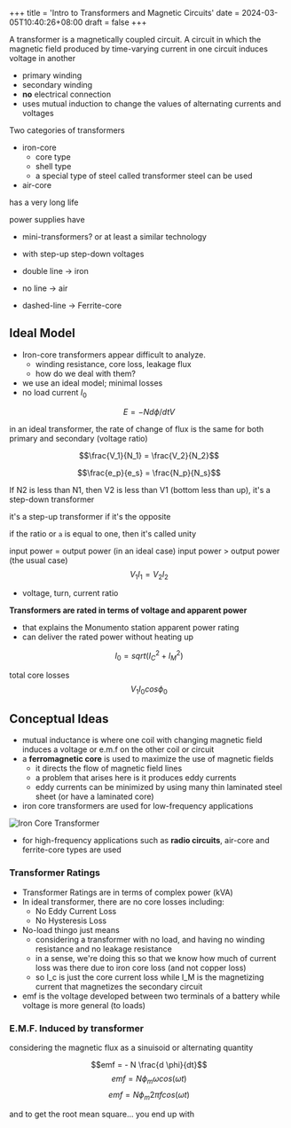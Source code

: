 +++
title = 'Intro to Transformers and Magnetic Circuits'
date = 2024-03-05T10:40:26+08:00
draft = false
+++

A transformer is a magnetically coupled circuit. A circuit in which the magnetic field produced by time-varying current in one circuit induces voltage in another

- primary winding
- secondary winding
- **no** electrical connection
- uses mutual induction to change the values of alternating currents and voltages

Two categories of transformers
- iron-core
    - core type
    - shell type
    - a special type of steel called transformer steel can be used
- air-core

has a very long life

power supplies have
- mini-transformers? or at least a similar technology
- with step-up step-down voltages

- double line -> iron
- no line -> air
- dashed-line -> Ferrite-core

## Ideal Model
- Iron-core transformers appear difficult to analyze.
    - winding resistance, core loss, leakage flux
    - how do we deal with them?
- we use an ideal model; minimal losses
- no load current $I_0$

$$E = -N d \phi / dt V$$

in an ideal transformer, the rate of change of flux is the same for both primary and secondary (voltage ratio)

$$\frac{V_1}{N_1} = \frac{V_2}{N_2}$$

$$\frac{e_p}{e_s} = \frac{N_p}{N_s}$$

If N2 is less than N1, then V2 is less than V1 (bottom less than up), it's a step-down transformer

it's a step-up transformer if it's the opposite

if the ratio or `a` is equal to one, then it's called unity

input power = output power (in an ideal case)
input power > output power (the usual case)
$$V_1 I_1 = V_2 I_2$$
- voltage, turn, current ratio

**Transformers are rated in terms of voltage and apparent power**
- that explains the Monumento station apparent power rating
- can deliver the rated power without heating up

$$I_0 = sqrt(I_C^2 + I_M^2)$$

total core losses 
$$V_1 I_0 cos \phi_0$$

## Conceptual Ideas
- mutual inductance is where one coil with changing magnetic field induces a voltage or e.m.f on the other coil or circuit
- a **ferromagnetic core** is used to maximize the use of magnetic fields
    - it directs the flow of magnetic field lines
    - a problem that arises here is it produces eddy currents
    - eddy currents can be minimized by using many thin laminated steel sheet (or have a laminated core)
- iron core transformers are used for low-frequency applications

![Iron Core Transformer](/electrical-engineering/001-iron-core-transformer.png)

- for high-frequency applications such as **radio circuits**, air-core and ferrite-core types are used

### Transformer Ratings
- Transformer Ratings are in terms of complex power (kVA)
- In ideal transformer, there are no core losses including:
    - No Eddy Current Loss
    - No Hysteresis Loss
- No-load thingo just means
    - considering a transformer with no load, and having no winding resistance and no leakage resistance
    - in a sense, we're doing this so that we know how much of current loss was there due to iron core loss (and not copper loss)
    - so I_c is just the core current loss while I_M is the magnetizing current that magnetizes the secondary circuit
- emf is the voltage developed between two terminals of a battery while voltage is more general (to loads)

### E.M.F. Induced by transformer

considering the magnetic flux as a sinuisoid or alternating quantity

$$emf = - N \frac{d \phi}{dt}$$
$$emf = N \phi_m \omega cos(\omega t)$$
$$emf = N \phi_m 2 \pi f cos(\omega t)$$

and to get the root mean square... you end up with
